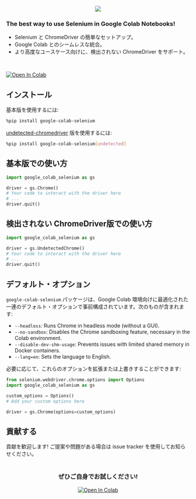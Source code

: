 <p align="center">
    <img src="https://github.com/jpjacobpadilla/Google-Colab-Selenium/blob/ecce30fd1f5f151e0c1d946259cf19de33aa8e9d/logo.png?raw=true">
</p>

<h3 align="left">The best way to use Selenium in Google Colab Notebooks!</h3>

- Selenium と ChromeDriver の簡単なセットアップ。
- Google Colab とのシームレスな統合。
- より高度なユースケース向けに、検出されない ChromeDriver をサポート。
<br>

[![Open In Colab](https://colab.research.google.com/assets/colab-badge.svg)](https://colab.research.google.com/drive/1MX3xY23Go1STe7LbDMvwf2KaqHpbrVhC?usp=sharing)

## インストール

基本版を使用するには:
```bash
%pip install google-colab-selenium
```

[undetected-chromedriver](https://github.com/ultrafunkamsterdam/undetected-chromedriver) 版を使用するには:
```bash
%pip install google-colab-selenium[undetected]
```


## 基本版での使い方
```python
import google_colab_selenium as gs

driver = gs.Chrome()
# Your code to interact with the driver here
# ...
driver.quit()
```

## 検出されない ChromeDriver版での使い方

```python
import google_colab_selenium as gs

driver = gs.UndetectedChrome()
# Your code to interact with the driver here
# ...
driver.quit()
```

## デフォルト・オプション

`google-colab-selenium` パッケージは、Google Colab 環境向けに最適化された一連のデフォルト・オプションで事前構成されています。次のものが含まれます:

- `--headless`: Runs Chrome in headless mode (without a GUI).
- `--no-sandbox`: Disables the Chrome sandboxing feature, necessary in the Colab environment.
- `--disable-dev-shm-usage`: Prevents issues with limited shared memory in Docker containers.
- `--lang=en`: Sets the language to English.

必要に応じて、これらのオプションを拡張または上書きすることができます:

```python
from selenium.webdriver.chrome.options import Options
import google_colab_selenium as gs

custom_options = Options()
# Add your custom options here

driver = gs.Chrome(options=custom_options)
```

## 貢献する
貢献を歓迎します! ご提案や問題がある場合は issue tracker を使用してお知らせください。
<br>
<br>

<div align="center">
<h3>ぜひご自身でお試しください!</h3>

[![Open In Colab](https://colab.research.google.com/assets/colab-badge.svg)](https://colab.research.google.com/drive/1MX3xY23Go1STe7LbDMvwf2KaqHpbrVhC?usp=sharing)
</div>
